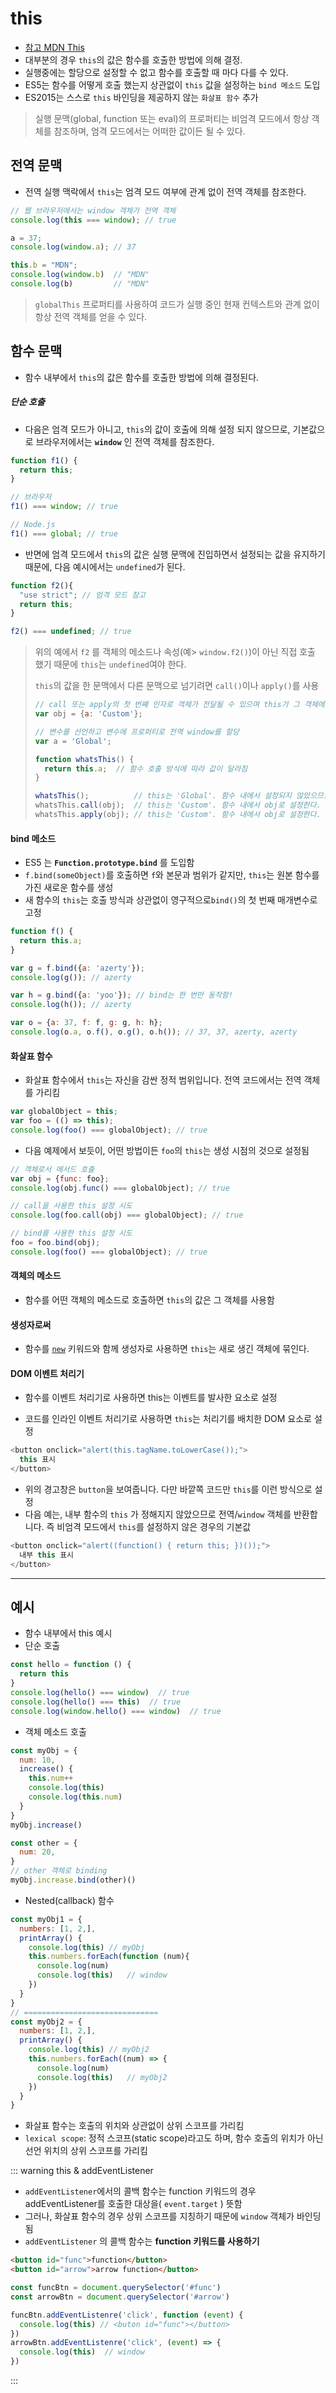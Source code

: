 # this

- [참고 MDN This](https://developer.mozilla.org/ko/docs/Web/JavaScript/Reference/Operators/this) 
- 대부분의 경우 `this`의 값은 함수를 호출한 방법에 의해 결정. 
- 실행중에는 할당으로 설정할 수 없고 함수를 호출할 때 마다 다를 수 있다.
- ES5는 함수를 어떻게 호출 했는지 상관없이 `this` 값을 설정하는 `bind 메소드` 도입
- ES2015는 스스로 `this` 바인딩을 제공하지 않는 `화살표 함수` 추가

> 실행 문맥(global, function 또는 eval)의 프로퍼티는 비엄격 모드에서 항상 객체를 참조하며, 엄격 모드에서는 어떠한 값이든 될 수 있다.

## 전역 문맥

- 전역 실행 맥락에서 `this`는 엄격 모드 여부에 관계 없이 전역 객체를 참조한다.

```javascript
// 웹 브라우저에서는 window 객체가 전역 객체
console.log(this === window); // true

a = 37;
console.log(window.a); // 37

this.b = "MDN";
console.log(window.b)  // "MDN"
console.log(b)         // "MDN"
```

> `globalThis` 프로퍼티를 사용하여 코드가 실행 중인 현재 컨텍스트와 관계 없이 항상 전역 객체를 얻을 수 있다.

## 함수 문맥

- 함수 내부에서 `this`의 값은 함수를 호출한 방법에 의해 결정된다.

##### 단순 호출

- 다음은 엄격 모드가 아니고, `this`의 값이 호출에 의해 설정 되지 않으므로, 기본값으로 브라우저에서는 **`window`** 인 전역 객체를 참조한다.

```javascript
function f1() {
  return this;
}

// 브라우저
f1() === window; // true

// Node.js
f1() === global; // true
```

- 반면에 엄격 모드에서 `this`의 값은 실행 문맥에 진입하면서 설정되는 값을 유지하기 때문에, 다음 예시에서는 `undefined`가 된다.

```javascript
function f2(){
  "use strict"; // 엄격 모드 참고
  return this;
}

f2() === undefined; // true
```

> 위의 예에서 `f2` 를 객체의 메소드나 속성(예> `window.f2()`)이 아닌 직접 호출 했기 때문에 `this`는 `undefined`여야 한다.
> 
> `this`의 값을 한 문맥에서 다른 문맥으로 넘기려면 `call()`이나 `apply()`를 사용
> 
> ```javascript
> // call 또는 apply의 첫 번째 인자로 객체가 전달될 수 있으며 this가 그 객체에 묶임
> var obj = {a: 'Custom'};
> 
> // 변수를 선언하고 변수에 프로퍼티로 전역 window를 할당
> var a = 'Global';
> 
> function whatsThis() {
>   return this.a;  // 함수 호출 방식에 따라 값이 달라짐
> }
> 
> whatsThis();          // this는 'Global'. 함수 내에서 설정되지 않았으므로 global/window 객체로 초기값을 설정한다.
> whatsThis.call(obj);  // this는 'Custom'. 함수 내에서 obj로 설정한다.
> whatsThis.apply(obj); // this는 'Custom'. 함수 내에서 obj로 설정한다.
> ```

#### bind 메소드

- ES5 는 **`Function.prototype.bind`** 를 도입함
- `f.bind(someObject)`를 호출하면 `f`와 본문과 범위가 같지만, `this`는 원본 함수를 가진 새로운 함수를 생성
- 새 함수의 `this`는 호출 방식과 상관없이 영구적으로`bind()`의 첫 번째 매개변수로 고정

```javascript
function f() {
  return this.a;
}

var g = f.bind({a: 'azerty'});
console.log(g()); // azerty

var h = g.bind({a: 'yoo'}); // bind는 한 번만 동작함!
console.log(h()); // azerty

var o = {a: 37, f: f, g: g, h: h};
console.log(o.a, o.f(), o.g(), o.h()); // 37, 37, azerty, azerty
```

#### 화살표 함수

- 화살표 함수에서 `this`는 자신을 감싼 정적 범위입니다. 전역 코드에서는 전역 객체를 가리킴

```javascript
var globalObject = this;
var foo = (() => this);
console.log(foo() === globalObject); // true
```

- 다음 예제에서 보듯이, 어떤 방법이든 `foo`의 `this`는 생성 시점의 것으로 설정됨

```javascript
// 객체로서 메서드 호출
var obj = {func: foo};
console.log(obj.func() === globalObject); // true

// call을 사용한 this 설정 시도
console.log(foo.call(obj) === globalObject); // true

// bind를 사용한 this 설정 시도
foo = foo.bind(obj);
console.log(foo() === globalObject); // true
```

#### 객체의 메소드

- 함수를 어떤 객체의 메소드로 호출하면 `this`의 값은 그 객체를 사용함

#### 생성자로써

- 함수를 [`new`](https://developer.mozilla.org/ko/docs/Web/JavaScript/Reference/Operators/new) 키워드와 함께 생성자로 사용하면 `this`는 새로 생긴 객체에 묶인다.

#### DOM 이벤트 처리기

- 함수를 이벤트 처리기로 사용하면 this는 이벤트를 발사한 요소로 설정

- 코드를 인라인 이벤트 처리기로 사용하면 `this`는 처리기를 배치한 DOM 요소로 설정

```javascript
<button onclick="alert(this.tagName.toLowerCase());">
  this 표시
</button>
```

- 위의 경고창은 `button`을 보여줍니다. 다만 바깥쪽 코드만 `this`를 이런 방식으로 설정
- 다음 예는, 내부 함수의 `this` 가 정해지지 않았으므로 전역/`window` 객체를 반환합니다. 즉 비엄격 모드에서 `this`를 설정하지 않은 경우의 기본값

```javascript
<button onclick="alert((function() { return this; })());">
  내부 this 표시
</button>
```
-------------------

## 예시

- 함수 내부에서 this 예시
- 단순 호출
```javascript
const hello = function () {
  return this
}
console.log(hello() === window)  // true
console.log(hello() === this)  // true
console.log(window.hello() === window)  // true

```
- 객체 메소드 호출
```js
const myObj = {
  num: 10,
  increase() {
    this.num++
    console.log(this)
    console.log(this.num)
  }
}
myObj.increase()

const other = {
  num: 20,
}
// other 객체로 binding
myObj.increase.bind(other)()
```
- Nested(callback) 함수
```js
const myObj1 = {
  numbers: [1, 2,],
  printArray() {
    console.log(this) // myObj
    this.numbers.forEach(function (num){
      console.log(num)
      console.log(this)   // window
    })
  }
}
// ==============================
const myObj2 = {
  numbers: [1, 2,],
  printArray() {
    console.log(this) // myObj2
    this.numbers.forEach((num) => {
      console.log(num)
      console.log(this)   // myObj2
    })
  }
}
```
- 화살표 함수는 호출의 위치와 상관없이 상위 스코프를 가리킴
- `lexical scope`: 정적 스코프(static scope)라고도 하며, 함수 호출의 위치가 아닌 선언 위치의 상위 스코프를 가리킴


::: warning this & addEventListener
- `addEventListener`에서의 콜백 함수는 function 키워드의 경우 addEventListener를 호출한 대상을( `event.target` ) 뜻함
- 그러나, 화살표 함수의 경우 상위 스코프를 지칭하기 때문에 `window` 객체가 바인딩 됨
- `addEventListener` 의 콜백 함수는 **function 키워드를 사용하기**
```html
<button id="func">function</button>
<button id="arrow">arrow function</button>
```
```js
const funcBtn = document.querySelector('#func')
const arrowBtn = document.querySelector('#arrow')

funcBtn.addEventListenre('click', function (event) {
  console.log(this) // <buton id="func"></button>
})
arrowBtn.addEventListenre('click', (event) => {
  console.log(this)  // window
})
```
:::
